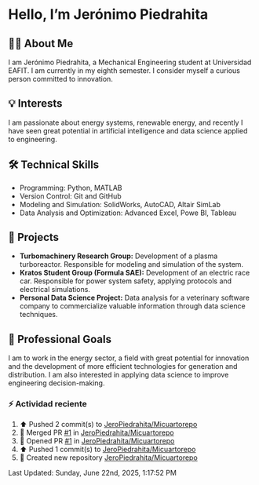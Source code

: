 <!DOCTYPE html>
<html lang="en">
<head>
  <meta charset="UTF-8" />
  <meta name="viewport" content="width=device-width, initial-scale=1" />
  
</head>
<body>
  <h1>Hello, I’m Jerónimo Piedrahita</h1>

  <section>
    <h2>👨‍🎓 About Me</h2>
    <p>I am Jerónimo Piedrahita, a Mechanical Engineering student at Universidad EAFIT. I am currently in my eighth semester. I consider myself a curious person committed to innovation.</p>
  </section>

  <section>
    <h2>💡 Interests</h2>
    <p>I am passionate about energy systems, renewable energy, and recently I have seen great potential in artificial intelligence and data science applied to engineering.</p>
  </section>
   <section>
    <h2>🛠️ Technical Skills</h2>
    <ul>
      <li>Programming: Python, MATLAB</li>
      <li>Version Control: Git and GitHub</li>
      <li>Modeling and Simulation: SolidWorks, AutoCAD, Altair SimLab</li>
      <li>Data Analysis and Optimization: Advanced Excel, Powe BI, Tableau</li>
    </ul>
  </section>

  <section>
    <h2>📁 Projects</h2>
    <ul>
      <li><strong>Turbomachinery Research Group:</strong> Development of a plasma turboreactor. Responsible for modeling and simulation of the system.</li>
      <li><strong>Kratos Student Group (Formula SAE):</strong> Development of an electric race car. Responsible for power system safety, applying protocols and electrical simulations.</li>
      <li><strong>Personal Data Science Project:</strong> Data analysis for a veterinary software company to commercialize valuable information through data science techniques.</li>
    </ul>
  </section>
  
  <section>
    <h2>🎯 Professional Goals</h2>
    <p>I am to work in the energy sector, a field with great potential for innovation and the development of more efficient technologies for generation and distribution. I am also interested in applying data science to improve engineering decision-making.</p>
  </section>

  ### :zap: Actividad reciente
  <!--RECENT_ACTIVITY:start-->
1. ⬆️ Pushed 2 commit(s) to [JeroPiedrahita/Micuartorepo](https://github.com/JeroPiedrahita/Micuartorepo)<br>
2. 🎉 Merged PR [#1](https://github.com/JeroPiedrahita/Micuartorepo/pull/1) in [JeroPiedrahita/Micuartorepo](https://github.com/JeroPiedrahita/Micuartorepo)<br>
3. 💪 Opened PR [#1](https://github.com/JeroPiedrahita/Micuartorepo/pull/1) in [JeroPiedrahita/Micuartorepo](https://github.com/JeroPiedrahita/Micuartorepo)<br>
4. ⬆️ Pushed 1 commit(s) to [JeroPiedrahita/Micuartorepo](https://github.com/JeroPiedrahita/Micuartorepo)<br>
5. 📔 Created new repository [JeroPiedrahita/Micuartorepo](https://github.com/JeroPiedrahita/Micuartorepo)<br>
<!--RECENT_ACTIVITY:end-->
  <!--RECENT_ACTIVITY:last_update-->
Last Updated: Sunday, June 22nd, 2025, 1:17:52 PM
<!--RECENT_ACTIVITY:last_update_end-->
</body>
</html>
